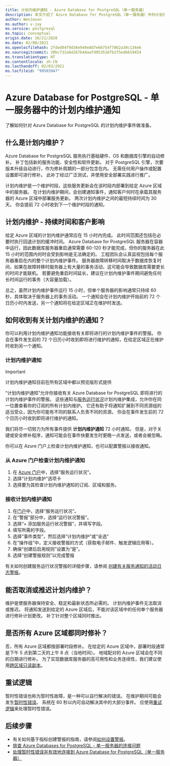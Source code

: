 ```yaml
---
title: 计划内维护通知 - Azure Database for PostgreSQL（单一服务器）
description: 本文介绍了 Azure Database for PostgreSQL（单一服务器）中的计划内维护通知功能。
author: WenJason
ms.author: v-jay
ms.service: postgresql
ms.topic: conceptual
origin.date: 10/21/2020
ms.date: 02/08/2021
ms.openlocfilehash: 2fded04f9d36e949e8d7e66754f7862a30c134e6
ms.sourcegitcommit: 20bc732a6d267b44aafd953516fb2f5edb619454
ms.translationtype: HT
ms.contentlocale: zh-CN
ms.lasthandoff: 02/03/2021
ms.locfileid: "99503947"
---
```

# <a name="planned-maintenance-notification-in-azure-database-for-postgresql---single-server"></a>Azure Database for PostgreSQL - 单一服务器中的计划内维护通知

了解如何针对 Azure Database for PostgreSQL 的计划内维护事件做准备。

## <a name="what-is-a-planned-maintenance"></a>什么是计划内维护？

Azure Database for PostgreSQL 服务执行基础硬件、OS 和数据库引擎的自动修补。 补丁包括新的服务功能、安全性和软件更新。 对于 PostgreSQL 引擎，次要版本升级自动进行，作为修补周期的一部分包含在内。 无需任何用户操作或配置设置即可进行修补。 此补丁经过广泛测试，并使用安全部署实践进行推广。

计划内维护是一个维护时段，这些服务更新会在该时段内部署到给定 Azure 区域中的服务器。 在计划内维护期间，会创建通知事件，通知客户何时在承载其服务器的 Azure 区域中部署服务更新。 两次计划内维护之间的最短持续时间为 30 天。 你会提前 72 小时收到下一个维护时段的通知。

## <a name="planned-maintenance---duration-and-customer-impact"></a>计划内维护 - 持续时间和客户影响

给定 Azure 区域的计划内维护通常应在 15 小时内完成。 此时间范围还包括在必要时执行回退计划的缓冲时间。 Azure Database for PostgreSQL 服务器在容器中运行，因此数据库服务器重启通常需要 60-120 秒才能完成，但你的服务器在此 15 小时的范围内何时会受到影响是无法确定的。 工程团队会认真监视包括每个服务器重启在内的整个计划内维护事件。 服务器故障转移时间取决于数据库恢复时间，如果在故障转移时服务器上有大量的事务活动，这可能会导致数据库需要更长的时间才能联机。 若要避免重启时间延长，建议在计划内维护事件期间避免任何长时间运行的事务（大容量加载）。

总之，虽然计划内维护事件运行 15 小时，但单个服务器的影响通常只持续 60 秒，具体取决于服务器上的事务活动。 一个通知会在计划内维护开始前的 72 个日历小时内发送，另一个通知将在给定区域正在维护时发送。

## <a name="how-can-i-get-notified-of-planned-maintenance"></a>如何收到有关计划内维护的通知？

你可以利用计划内维护通知功能接收有关即将进行的计划内维护事件的警报。 你会在事件发生前的 72 个日历小时收到即将进行维护的通知，在给定区域正在维护时收到另一个通知。

### <a name="planned-maintenance-notification"></a>计划内维护通知

> [!IMPORTANT]
> 计划内维护通知目前在所有区域中都以预览版形式提供

“计划内维护通知”允许你接收有关 Azure Database for PostgreSQL 即将进行的计划内维护事件的警报。 这些通知与[服务运行状况](../service-health/overview.md)计划内维护集成，允许你在同一位置查看你的订阅的所有计划内维护。 它还有助于将通知扩展到不同资源组的适当受众，因为你可能有不同的联系人负责不同的资源。 你会在事件发生前的 72 个日历小时收到即将进行维护的通知。

我们将尽一切努力为所有事件提供 **计划内维护通知** 72 小时通知。 但是，对于关键或安全修补程序，通知可能会在事件快要发生时更晚一点发送，或者会被忽略。

你可以在 Azure 门户上检查计划内维护通知，也可以配置警报以接收通知。 

### <a name="check-planned-maintenance-notification-from-azure-portal"></a>从 Azure 门户检查计划内维护通知

1. 在 [Azure 门户](https://portal.azure.cn)中，选择“服务运行状况”。
2. 选择“计划内维护”选项卡
3. 选择要为其检查计划内维护通知的订阅、区域和服务。  
   
### <a name="to-receive-planned-maintenance-notification"></a>接收计划内维护通知

1. 在[门户](https://portal.azure.cn)中，选择“服务运行状况”。
2. 在“警报”部分中，选择“运行状况警报”。
3. 选择“+ 添加服务运行状况警报”，并填写字段。
4. 填写所需的字段。 
5. 选择“事件类型”，然后选择“计划内维护”或“全选”
6. 在“操作组”中，定义接收警报的方式（获取电子邮件、触发逻辑应用等）。  
7. 确保“创建后启用规则”设置为“是”。
8. 选择“创建警报规则”以完成警报

有关如何创建服务运行状况警报的详细步骤，请参阅 [创建有关服务通知的活动日志警报](../service-health/alerts-activity-log-service-notifications-portal.md)。

## <a name="can-i-cancel-or-postpone-planned-maintenance"></a>能否取消或推迟计划内维护？

维护是使服务器保持安全、稳定和最新状态所必需的。 计划内维护事件无法取消或推迟。 将通知发送到给定的 Azure 区域后，不能对该区域中的任何单个服务器进行修补计划更改。 补丁针对整个区域同时推出。 

## <a name="are-all-the-azure-regions-patched-at-the-same-time"></a>是否所有 Azure 区域都同时修补？

否，所有 Azure 区域都按部署时段修补。 在给定的 Azure 区域中，部署时段通常是下午 5 点到第二天的上午 8 点（当地时间）。 地域配对的 Azure 区域会在不同的日期进行修补。 为了实现数据库服务器的高可用性和业务连续性，我们建议使用[跨区域只读副本](./concepts-read-replicas.md#cross-region-replication)。

## <a name="retry-logic"></a>重试逻辑

暂时性错误也称为暂时性故障，是一种可以自行解决的错误。 在维护期间可能会发生[暂时性错误](./concepts-connectivity.md#transient-errors)。 系统在 60 秒以内可自动解决其中的大部分事件。 应使用[重试逻辑](./concepts-connectivity.md#handling-transient-errors)来处理暂时性错误。


## <a name="next-steps"></a>后续步骤

- 有关如何基于指标创建警报的指南，请参阅[如何设置警报](howto-alert-on-metric.md)。
- [排查 Azure Databases for PostgreSQL - 单一服务器的连接问题](howto-troubleshoot-common-connection-issues.md)
- [处理暂时性错误并有效地连接到 Azure Database for PostgreSQL（单一服务器）](concepts-connectivity.md)